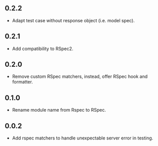 ## 0.2.2
- Adapt test case without response object (i.e. model spec).

## 0.2.1
- Add compatibility to RSpec2.

## 0.2.0
- Remove custom RSpec matchers, instead, offer RSpec hook and formatter.

## 0.1.0
- Rename module name from Rspec to RSpec.

## 0.0.2
- Add rspec matchers to handle unexpectable server error in testing.
